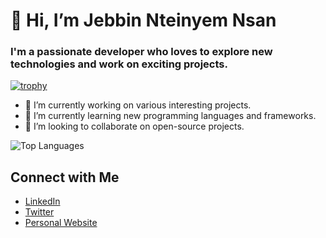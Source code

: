 #  👋 Hi, I’m Jebbin Nteinyem Nsan 

 ### I'm a passionate developer who loves to explore new technologies and work on exciting projects.
[![trophy](https://github-profile-trophy.vercel.app/?username=Dakjebbin&theme=light)](https://github.com/ryo-ma/github-profile-trophy)

- 🔭 I’m currently working on various interesting projects.
- 🌱 I’m currently learning new programming languages and frameworks.
- 👯 I’m looking to collaborate on open-source projects.

![Top Languages](https://github-readme-stats.vercel.app/api/top-langs/?username=Dakjebbin&layout=compact&theme=radical)

## Connect with Me

- [LinkedIn](https://www.linkedin.com/in/your-linkedin)
- [Twitter](https://twitter.com/progressjebbin)
- [Personal Website](https://dakjebbin.vercel.app)
